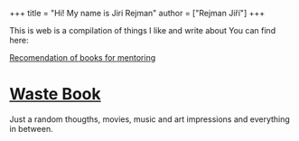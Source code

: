 +++
title = "Hi! My name is Jiri Rejman"
author = ["Rejman Jiří"]
+++

This is web is a compilation of things I like and write about You can find here:

[Recomendation of books for mentoring](/articles/reading)

#  [Waste Book](/waste-book)
Just a random thougths, movies, music and art impressions and everything in between.

